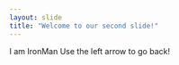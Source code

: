 ```yaml
---
layout: slide
title: "Welcome to our second slide!"
---
```

I am IronMan
Use the left arrow to go back!
